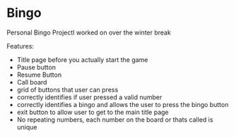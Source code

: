 # Bingo
Personal Bingo ProjectI worked on over the winter break

Features: 
  - Title page before you actually start the game
  - Pause button
  - Resume Button 
  - Call board 
  - grid of buttons that user can press
  - correctly identifies if user pressed a valid number
  - correctly identifies a bingo and allows the user to press the bingo button
  - exit button to allow user to get to the main title page 
  - No repeating numbers, each number on the board or thats called is unique 

